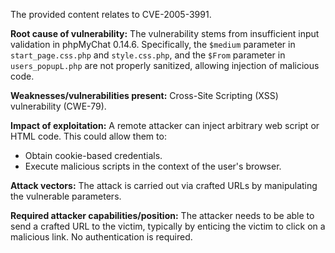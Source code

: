 The provided content relates to CVE-2005-3991.

**Root cause of vulnerability:**
The vulnerability stems from insufficient input validation in phpMyChat 0.14.6. Specifically, the `$medium` parameter in `start_page.css.php` and `style.css.php`, and the `$From` parameter in `users_popupL.php` are not properly sanitized, allowing injection of malicious code.

**Weaknesses/vulnerabilities present:**
Cross-Site Scripting (XSS) vulnerability (CWE-79).

**Impact of exploitation:**
A remote attacker can inject arbitrary web script or HTML code. This could allow them to:
* Obtain cookie-based credentials.
* Execute malicious scripts in the context of the user's browser.

**Attack vectors:**
The attack is carried out via crafted URLs by manipulating the vulnerable parameters.

**Required attacker capabilities/position:**
The attacker needs to be able to send a crafted URL to the victim, typically by enticing the victim to click on a malicious link. No authentication is required.